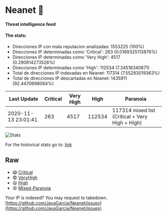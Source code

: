 # Neanet :hocho:
#### Threat intelligence feed
#### The stats:

- Direcciones IP con mala reputacion analizadas: 1553225 (100%)
- Direcciones IP determinadas como 'Critical':  263 (0.0169325113876%)
- Direcciones IP determinadas como 'Very High':  4517 (0.290814273528%)
- Direcciones IP determinadas como 'High':  112534 (7.24518340871)
- Total de direcciones IP indexadas en Neanet:  117314 (7.55293019363%)
- Total de direcciones IP descartadas en Neanet:  1435911 (92.4470698064%)

| Last Update | Critical | Very High | High | Paranoia |
| --- | --- | --- | --- | --- |
| 2020-11-13 23:01:41 | 263 | 4517 | 112534 | 117314 mixed list (Critical + Very High + High)|

![Stats](https://docs.google.com/spreadsheets/d/e/2PACX-1vSnaNMIXVabIpDJjufMlzH7poXnshF3mgd8Is1g9ytUEzVsP5my4Trn8f-xkoLLQ38xpL3HtmUexLo6/pubchart?oid=501124687&format=image)

For the historical stats go to: [link](/stats.csv)
## Raw
- :scream: [Critical](https://raw.githubusercontent.com/JavaGarcia/Neanet/master/blacklists/neanet_critical.txt)
- :fearful: [VeryHigh](https://raw.githubusercontent.com/JavaGarcia/Neanet/master/blacklists/neanet_veryHigh.txtt)
- :frowning: [High](https://raw.githubusercontent.com/JavaGarcia/Neanet/master/blacklists/neanet_high.txt)
- :dizzy_face: [Mixed-Paranoia](https://raw.githubusercontent.com/JavaGarcia/Neanet/master/blacklists/neanet_all.txt)


Your IP is indexed? You may request to takedown. [https://github.com/JavaGarcia/Neanet/issues](https://github.com/JavaGarcia/Neanet/issues)











































































































































































































































































































































































































































































































































































































































































































































































































































































































































































































































































































































































































































































































































































































































































































































































































































































































































































































































































































































































































































































































































































































